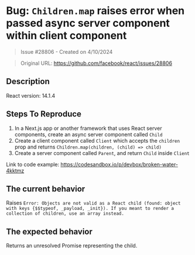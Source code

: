 # Bug: `Children.map` raises error when passed async server component within client component

> Issue #28806 - Created on 4/10/2024

> Original URL: https://github.com/facebook/react/issues/28806

## Description

<!--
  Please provide a clear and concise description of what the bug is. Include
  screenshots if needed. Please test using the latest version of the relevant
  React packages to make sure your issue has not already been fixed.
-->

React version: 14.1.4

## Steps To Reproduce

1. In a Next.js app or another framework that uses React server components, create an async server component called `Child`
2. Create a client component called `Client` which accepts the `children` prop and returns `Children.map(children, (child) => child)`
3. Create a server component called `Parent`, and return `Child` inside `Client`


<!--
  Your bug will get fixed much faster if we can run your code and it doesn't
  have dependencies other than React. Issues without reproduction steps or
  code examples may be immediately closed as not actionable.
-->

Link to code example: https://codesandbox.io/p/devbox/broken-water-4kktmz

<!--
  Please provide a CodeSandbox (https://codesandbox.io/s/new), a link to a
  repository on GitHub, or provide a minimal code example that reproduces the
  problem. You may provide a screenshot of the application if you think it is
  relevant to your bug report. Here are some tips for providing a minimal
  example: https://stackoverflow.com/help/mcve.
-->

## The current behavior
Raises `Error: Objects are not valid as a React child (found: object with keys {$$typeof, _payload, _init}). If you meant to render a collection of children, use an array instead.`

## The expected behavior
Returns an unresolved Promise representing the child.
